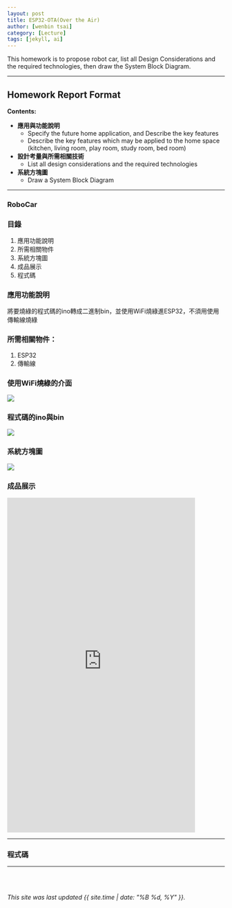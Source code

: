 ```yaml
---
layout: post
title: ESP32-OTA(Over the Air)
author: [wenbin tsai]
category: [Lecture]
tags: [jekyll, ai]
---
```


This homework is to propose robot car, list all Design Considerations and the required technologies, then draw the System Block Diagram.

---
## Homework Report Format
**Contents:**<br>
* **應用與功能說明**
  - Specify the future home application, and Describe the key features
  - Describe the key features which may be applied to the home space (kitchen, living room, play room, study room, bed room)
* **設計考量與所需相關技術**
  - List all design considerations and the required technologies
* **系統方塊圖**
  - Draw a System Block Diagram
---

###  RoboCar

### 目錄
1. 應用功能說明
2. 所需相關物件
4. 系統方塊圖
5. 成品展示
6. 程式碼

### 應用功能說明
將要燒綠的程式碼的ino轉成二進制bin，並使用WiFi燒綠進ESP32，不須用使用傳輸線燒綠

### 所需相關物件：
1. ESP32
2. 傳輸線

### 使用WiFi燒綠的介面
![](https://github.com/bin0819/MCU-project/blob/main/images/AA9.jpg?raw=true)

### 程式碼的ino與bin
![](https://github.com/bin0819/MCU-project/blob/main/images/AA99.png?raw=true)


### 系統方塊圖
[![](https://github.com/bin0819/MCU-project/blob/main/images/AA444.JPG?raw=true)](https://github.com/bin0819/MCU-project/blob/main/images/AA999.gif)

### 成品展示
<iframe width="435" height="774" src="https://www.youtube.com/embed/x3H1H1XCdG8" title="ESP32-OTA" frameborder="0" allow="accelerometer; autoplay; clipboard-write; encrypted-media; gyroscope; picture-in-picture; web-share" allowfullscreen></iframe>



-------------------------
### 程式碼


--------------------------
<br> 
<br>

*This site was last updated {{ site.time | date: "%B %d, %Y" }}.*
